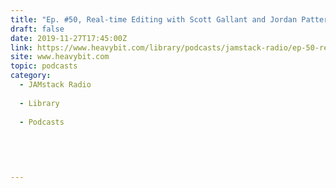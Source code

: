 ```yaml
---
title: "Ep. #50, Real-time Editing with Scott Gallant and Jordan Patterson of Forestry.io"
draft: false
date: 2019-11-27T17:45:00Z
link: https://www.heavybit.com/library/podcasts/jamstack-radio/ep-50-real-time-editing-with-scott-gallant-and-jordan-patterson-of-forestry-io/?utm_medium=RSS&utm_source=hune
site: www.heavybit.com
topic: podcasts
category:
  - JAMstack Radio
  
  - Library
  
  - Podcasts
  
  
 
  

---
```

